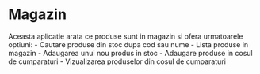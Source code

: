 # Magazin
Aceasta aplicatie arata ce produse sunt in magazin si ofera urmatoarele optiuni:
    - Cautare produse din stoc dupa cod sau nume
    - Lista produse in magazin
    - Adaugarea unui nou produs in stoc
    - Adaugare produse in cosul de cumparaturi
    - Vizualizarea produselor din cosul de cumparaturi
    
